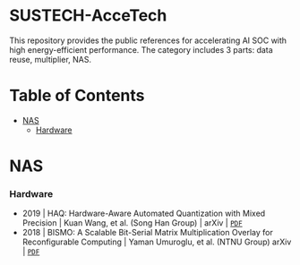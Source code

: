 # SUSTECH-AcceTech
This repository provides the public references for accelerating AI SOC with high energy-efficient performance.
The category includes 3 parts: data reuse, multiplier, NAS.


# Table of Contents
+ [NAS](#nas)
  - [Hardware](#hardware)

# NAS
### Hardware
+ 2019 | HAQ: Hardware-Aware Automated Quantization with Mixed Precision | Kuan Wang, et al. (Song Han Group) | arXiv | [`PDF`](https://arxiv.org/pdf/1811.08886.pdf)
+ 2018 | BISMO: A Scalable Bit-Serial Matrix Multiplication Overlay for Reconfigurable Computing | Yaman Umuroglu, et al. (NTNU Group) arXiv | [`PDF`](https://arxiv.org/pdf/1806.08862.pdf)


